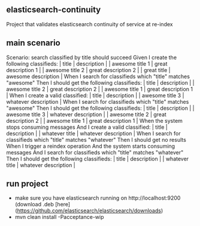 elasticsearch-continuity
-----------------------

Project that validates elasticsearch continuity of service at re-index

main scenario
-------------

Scenario: search classified by title should succeed
Given I create the following classifieds:
| title           | description         |
| awesome title 1 | great description 1 |
| awesome title 2 | great description 2 |
| great title     | awesome description |
When I search for classifieds which "title" matches "awesome"
Then I should get the following classifieds:
| title           | description         |
| awesome title 2 | great description 2 |
| awesome title 1 | great description 1 |
When I create a valid classified:
| title           | description          |
| awesome title 3 | whatever description |
When I search for classifieds which "title" matches "awesome"
Then I should get the following classifieds:
| title           | description          |
| awesome title 3 | whatever description |
| awesome title 2 | great description 2  |
| awesome title 1 | great description 1  |
When the system stops consuming messages
And I create a valid classified:
| title          | description          |
| whatever title | whatever description |
When I search for classifieds which "title" matches "whatever"
Then I should get no results
When I trigger a reindex operation
And the system starts consuming messages
And I search for classifieds which "title" matches "whatever"
Then I should get the following classifieds:
| title           | description          |
| whatever title  | whatever description |

run project
-----------

* make sure you have elasticsearch running on http://localhost:9200 (download .deb [here] (https://github.com/elasticsearch/elasticsearch/downloads)
* mvn clean install -Pacceptance-wip
